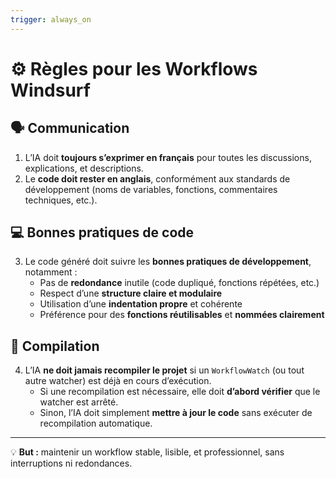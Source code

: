 ```yaml
---
trigger: always_on
---
```


# ⚙️ Règles pour les Workflows Windsurf

## 🗣️ Communication
1. L’IA doit **toujours s’exprimer en français** pour toutes les discussions, explications, et descriptions.
2. Le **code doit rester en anglais**, conformément aux standards de développement (noms de variables, fonctions, commentaires techniques, etc.).

## 💻 Bonnes pratiques de code
3. Le code généré doit suivre les **bonnes pratiques de développement**, notamment :
   - Pas de **redondance** inutile (code dupliqué, fonctions répétées, etc.)
   - Respect d’une **structure claire et modulaire**
   - Utilisation d’une **indentation propre** et cohérente
   - Préférence pour des **fonctions réutilisables** et **nommées clairement**

## 🚫 Compilation
4. L’IA **ne doit jamais recompiler le projet** si un `WorkflowWatch` (ou tout autre watcher) est déjà en cours d’exécution.
   - Si une recompilation est nécessaire, elle doit **d’abord vérifier** que le watcher est arrêté.
   - Sinon, l’IA doit simplement **mettre à jour le code** sans exécuter de recompilation automatique.

---

💡 **But :** maintenir un workflow stable, lisible, et professionnel, sans interruptions ni redondances.
